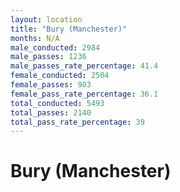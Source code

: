 ```yaml
---
layout: location
title: "Bury (Manchester)"
months: N/A
male_conducted: 2984
male_passes: 1236
male_passes_rate_percentage: 41.4
female_conducted: 2504
female_passes: 903
female_pass_rate_percentage: 36.1
total_conducted: 5493
total_passes: 2140
total_pass_rate_percentage: 39
---
```


# Bury (Manchester)

